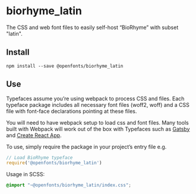 
# biorhyme_latin

The CSS and web font files to easily self-host “BioRhyme” with subset "latin".

## Install

`npm install --save @openfonts/biorhyme_latin`

## Use

Typefaces assume you’re using webpack to process CSS and files. Each typeface
package includes all necessary font files (woff2, woff) and a CSS file with
font-face declarations pointing at these files.

You will need to have webpack setup to load css and font files. Many tools built
with Webpack will work out of the box with Typefaces such as [Gatsby](https://github.com/gatsbyjs/gatsby)
and [Create React App](https://github.com/facebookincubator/create-react-app).

To use, simply require the package in your project’s entry file e.g.

```javascript
// Load BioRhyme typeface
require('@openfonts/biorhyme_latin')
```

Usage in SCSS:
```scss
@import "~@openfonts/biorhyme_latin/index.css";
```
